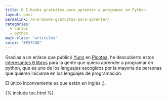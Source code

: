 ```yaml
---
title: 6 E-books gratuitos para aprenter a programar en Python
layout: post
permalink: /6-e-books-gratuitos-para-aprenter/
categories:
  - cursos
  - python
main-class: "articulos"
color: "#F57C00"
---
```

Gracias a un enlace que publicó [Yunn][1] en [Picotea][2], he descubierto estos [interesantes 6 libros][3] para la gente que quiera aprender a programar en python, que es uno de los lenguajes escogidos por la mayoria de personas que quieren iniciarse en los lenguajes de programación.

El único inconveniente es que están en inglés ;).



 [1]: http://picotea.com/yunn
 [2]: http://picotea.com/
 [3]: http://www.readwriteweb.com/hack/2011/03/python-is-an-increasingly-popu.php

{% include toc.html %}
